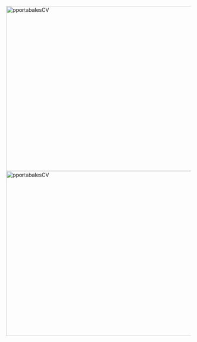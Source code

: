 <img src="https://www.dropbox.com/s/298doolyt0bcsme/cv.png?dl=0" alt="pportabalesCV"  width="600" height="450" />
<img src="https://ununsplash.imgix.net/photo-1414788020357-3690cfdab669?fit=crop&fm=jpg&h=700&q=75&w=1050" alt="pportabalesCV"  width="600" height="450" />

